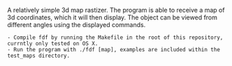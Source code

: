 
A relatively simple 3d map rastizer. The program is able to receive a map of 3d coordinates, which it will then display. The object can
be viewed from different angles using the displayed commands.

	- Compile fdf by running the Makefile in the root of this repository, currntly only tested on OS X.
	- Run the program with ./fdf [map], examples are included within the test_maps directory.